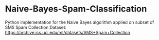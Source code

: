 # Naive-Bayes-Spam-Classification
Python implementation for the Naive Bayes algorithm applied on subset of SMS Spam Collection Dataset: https://archive.ics.uci.edu/ml/datasets/SMS+Spam+Collection
